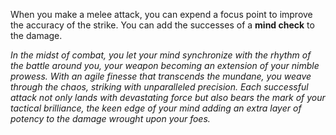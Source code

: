 When you make a melee attack, you can expend a focus point to improve the accuracy of the strike. You can add the successes of a **mind check** to the damage.

*In the midst of combat, you let your mind synchronize with the rhythm of the battle around you, your weapon becoming an extension of your nimble prowess. With an agile finesse that transcends the mundane, you weave through the chaos, striking with unparalleled precision. Each successful attack not only lands with devastating force but also bears the mark of your tactical brilliance, the keen edge of your mind adding an extra layer of potency to the damage wrought upon your foes.*